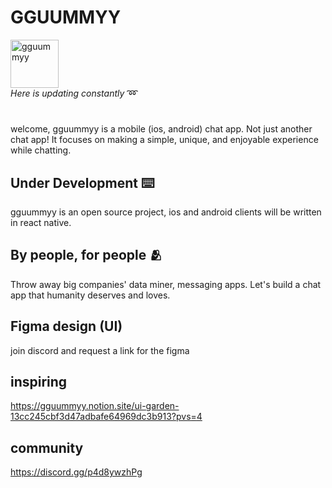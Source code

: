 # GGUUMMYY 

<img width="77" alt="gguummyy" src="https://github.com/user-attachments/assets/c5c644fa-b44e-41c2-8c15-b2bc288308cb"> <br>
*Here is updating constantly* ➿ <br>
#
welcome, gguummyy is a mobile (ios, android) chat app. Not just another chat app! It focuses on making a simple, unique, and enjoyable experience while chatting. 

## Under Development ⌨️
gguummyy is an open source project, ios and android clients will be written in react native.

## By people, for people 🫂
Throw away big companies' data miner, messaging apps. Let's build a chat app that humanity deserves and loves. 

## Figma design (UI)
join discord and request a link for the figma

## inspiring
https://gguummyy.notion.site/ui-garden-13cc245cbf3d47adbafe64969dc3b913?pvs=4

## community 
https://discord.gg/p4d8ywzhPg
